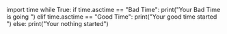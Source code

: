 import time 
while True:
    if time.asctime == "Bad Time":
        print("Your Bad Time is going ")
    elif time.asctime == "Good Time":
        print("Your good time started ")
    else:
        print("Your nothing started")